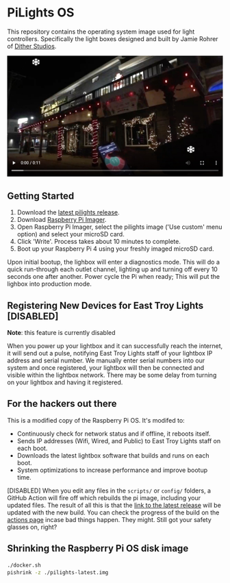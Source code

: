 # PiLights OS

This repository contains the operating system image used for light controllers. Specifically the light boxes designed and built by Jamie Rohrer of [Dither Studios](https://dither.studio/).

![Lights in action!](screenshot.jpg)

## Getting Started

1. Download the [latest pilights release](https://easttroy.org/media/pilights-latest.img.gz).
2. Download [Raspberry Pi Imager](https://www.raspberrypi.org/software/).
3. Open Raspberry Pi Imager, select the pilights image ('Use custom' menu option) and select your microSD card.
4. Click 'Write'. Process takes about 10 minutes to complete.
5. Boot up your Raspberry Pi 4 using your freshly imaged microSD card.

Upon initial bootup, the lighbox will enter a diagnostics mode. This will do a quick run-through each outlet channel, lighting up and turning off every 10 seconds one after another. Power cycle the Pi when ready; This will put the lighbox into production mode.

## Registering New Devices for East Troy Lights [DISABLED]

**Note**: this feature is currently disabled

When you power up your lightbox and it can successfully reach the internet, it will send out a pulse, notifying East Troy Lights staff of your lightbox IP address and serial number. We manually enter serial numbers into our system and once registered, your lightbox will then be connected and visible within the lightbox network. There may be some delay from turning on your lightbox and having it registered.

## For the hackers out there

This is a modified copy of the Raspberry Pi OS. It's modifed to:

- Continuously check for network status and if offline, it reboots itself.
- Sends IP addresses (Wifi, Wired, and Public) to East Troy Lights staff on each boot.
- Downloads the latest lightbox software that builds and runs on each boot.
- System optimizations to increase performance and improve bootup time.

[DISABLED] When you edit any files in the `scripts/` or `config/` folders, a GitHub Action will fire off which rebuilds the pi image, including your updated files. The result of all this is that the [link to the latest release](https://easttroy.org/media/pilights-latest.img.gz) will be updated with the new build. You can check the progress of the build on the [actions page](https://github.com/etcc/pilights-distro/actions) incase bad things happen. They might. Still got your safety glasses on, right?

## Shrinking the Raspberry Pi OS disk image

```sh
./docker.sh
pishrink -z ./pilights-latest.img
```
